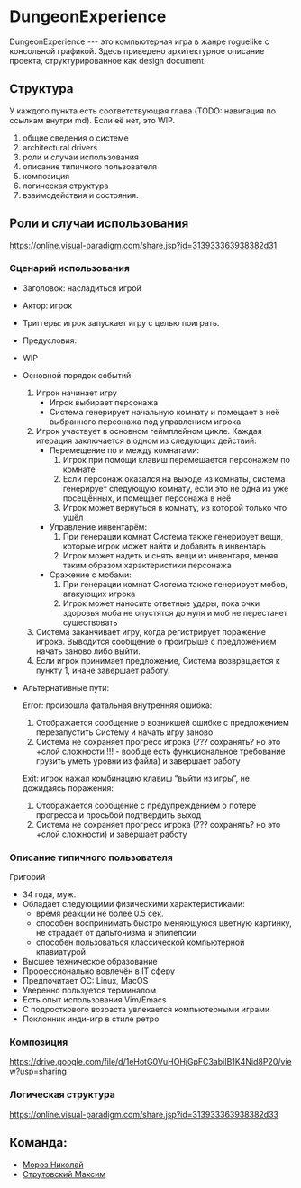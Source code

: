 # DungeonExperience

DungeonExperience --- это компьютерная игра в жанре roguelike с консольной графикой. Здесь приведено архитектурное 
описание проекта, структурированное как design document.

## Структура

У каждого пункта есть соответствующая глава (TODO: навигация по ссылкам внутри md). Если её нет, это WIP.

1. общие сведения о системе
2. architectural drivers
3. роли и случаи использования
4. описание типичного пользователя
5. композиция
6. логическая структура
7. взаимодействия и состояния.

## Роли и случаи использования
https://online.visual-paradigm.com/share.jsp?id=313933363938382d31

### Сценарий использования

- Заголовок: насладиться игрой
- Актор: игрок
- Триггеры: игрок запускает игру с целью поиграть.
- Предусловия:
- WIP
- Основной порядок событий:
  1. Игрок начинает игру
     - Игрок выбирает персонажа
     - Система генерирует начальную комнату и помещает в неё выбранного персонажа под управлением игрока
  2. Игрок участвует в основном геймплейном цикле. Каждая итерация заключается в одном из следующих действий:
     - Перемещение по и между комнатами:
        1. Игрок при помощи клавиш перемещается персонажем по комнате
        2. Если персонаж оказался на выходе из комнаты, система генерирует следующую комнату, если это не одна из уже посещённых, и помещает персонажа в неё
        3. Игрок может вернуться в комнату, из которой только что ушёл
     - Управление инвентарём:
        1. При генерации комнат Система также генерирует вещи, которые игрок может найти и добавить в инвентарь
        2. Игрок может надеть и снять вещи из инвентаря, меняя таким образом характеристики персонажа
     - Сражение с мобами:
        1. При генерации комнат Система также генерирует мобов, атакующих игрока
        2. Игрок может наносить ответные удары, пока очки здоровья моба не опустятся до нуля и моб не перестанет существовать
  3. Система заканчивает игру, когда регистрирует поражение игрока. Выводится сообщение о проигрыше с предложением начать заново либо выйти.
  4. Если игрок принимает предложение, Система возвращается к пункту 1, иначе завершает работу.

- Альтернативные пути:

  Error: произошла фатальная внутренняя ошибка:
  1. Отображается сообщение о возникшей ошибке с предложением перезапустить Систему и начать игру заново
  2. Система не сохраняет прогресс игрока (??? сохранять? но это +слой сложности !!! - вообще есть функциональное требование грузить уметь уровни из файла) и завершает работу
  
  Exit: игрок нажал комбинацию клавиш “выйти из игры”, не дожидаясь поражения:
  1. Отображается сообщение с предупреждением о потере прогресса и просьбой подтвердить выход
  2. Система не сохраняет прогресс игрока (??? сохранять? но это +слой сложности) и завершает работу

### Описание типичного пользователя

Григорий
- 34 года, муж.
- Обладает следующими физическими характеристиками:
   - время реакции не более 0.5 сек.
   - способен воспринимать быстро меняющуюся цветную картинку, не страдает от дальтонизма и эпилепсии
   - способен пользоваться классической компьютерной клавиатурой
- Высшее техническое образование
- Профессионально вовлечён в IT сферу
- Предпочитает ОС: Linux, MacOS
- Уверенно пользуется терминалом
- Есть опыт использования Vim/Emacs
- С подросткового возраста увлекается компьютерными играми
- Поклонник инди-игр в стиле ретро

### Композиция

https://drive.google.com/file/d/1eHotG0VuHOHjGpFC3abiIB1K4Nid8P20/view?usp=sharing

### Логическая структура
https://online.visual-paradigm.com/share.jsp?id=313933363938382d33


## Команда:
- [Мороз Николай](https://my.compscicenter.ru/users/11590/)
- [Струтовский Максим](https://my.compscicenter.ru/users/7252/)